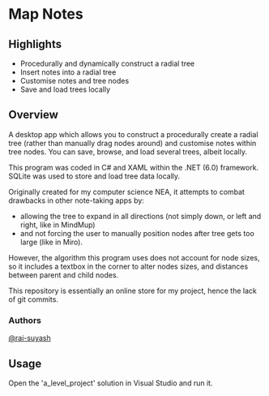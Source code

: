 # Map Notes

## Highlights
- Procedurally and dynamically construct a radial tree
- Insert notes into a radial tree
- Customise notes and tree nodes
- Save and load trees locally

## Overview
A desktop app which allows you to construct a procedurally create a radial tree (rather than manually drag nodes around) and customise notes within tree nodes. You can save, browse, and load several trees, albeit locally.

This program was coded in C# and XAML within the .NET (6.0) framework. SQLite was used to store and load tree data locally.

Originally created for my computer science NEA, it attempts to combat drawbacks in other note-taking apps by:
- allowing the tree to expand in all directions (not simply down, or left and right, like in MindMup)
- and not forcing the user to manually position nodes after tree gets too large (like in Miro).

However, the algorithm this program uses does not account for node sizes, so it includes a textbox in the corner to alter nodes sizes, and distances between parent and child nodes.

This repository is essentially an online store for my project, hence the lack of git commits.

### Authors
[@rai-suyash](https://github.com/rai-suyash/)

## Usage
Open the 'a_level_project' solution in Visual Studio and run it.
